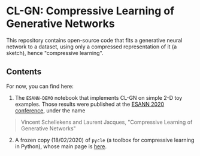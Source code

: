 # CL-GN: Compressive Learning of Generative Networks
This repository contains open-source code that fits a generative neural network to a dataset, using only a compressed representation of it (a sketch), hence "compressive learning".

## Contents
For now, you can find here:
1. The `ESANN-DEMO` notebook that implements CL-GN on simple 2-D toy examples. Those results were published at the [ESANN 2020 conference](https://www.esann.org/), under the name
> Vincent Schellekens and Laurent Jacques, "Compressive Learning of Generative Networks"
2. A frozen copy (18/02/2020) of `pycle` (a toolbox for compressive learning in Python), whose main page is [here](https://github.com/schellekensv/pycle).
